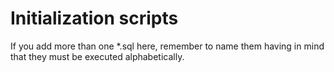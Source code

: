 # Initialization scripts

If you add more than one *.sql here, remember to name them having in mind that they must be executed alphabetically.

